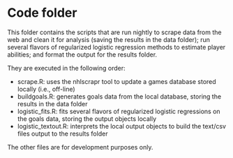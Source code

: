 Code folder
======

This folder contains the scripts that are run nightly to scrape data from the
web and clean it for analysis (saving the results in the data folder); run
several flavors of regularized logistic regression methods to estimate player
abilities; and format the output for the results folder.

They are executed in the following order:

<ul>
	<li> scrape.R: uses the nhlscrapr tool to update a games database stored locally (i.e., off-line)
	<li> buildgoals.R: generates goals data from the local database, storing the results in the data folder
	<li> logistic_fits.R: fits several flavors of regularized logistic regressions on the goals data,
		storing the output objects locally
	<li> logistic_textout.R: interprets the local output objects to build the text/csv files output to the results folder
</ul>

The other files are for development purposes only.

